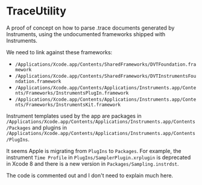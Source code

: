 # TraceUtility

A proof of concept on how to parse .trace documents generated by Instruments, using the undocumented frameworks shipped with Instruments.

We need to link against these frameworks:

* `/Applications/Xcode.app/Contents/SharedFrameworks/DVTFoundation.framework`
* `/Applications/Xcode.app/Contents/SharedFrameworks/DVTInstrumentsFoundation.framework`
* `/Applications/Xcode.app/Contents/Applications/Instruments.app/Contents/Frameworks/InstrumentsPlugIn.framework`
* `/Applications/Xcode.app/Contents/Applications/Instruments.app/Contents/Frameworks/InstrumentsKit.framework`

Instrument templates used by the app are packages in `/Applications/Xcode.app/Contents/Applications/Instruments.app/Contents/Packages` and plugins in `/Applications/Xcode.app/Contents/Applications/Instruments.app/Contents/PlugIns`.

It seems Apple is migrating from `PlugIns` to `Packages`. For example, the instrument `Time Profile` in `PlugIns/SamplerPlugin.xrplugin` is deprecated in Xcode 8 and there is a new version in `Packages/Sampling.instrdst`.

The code is commented out and I don't need to explain much here.
